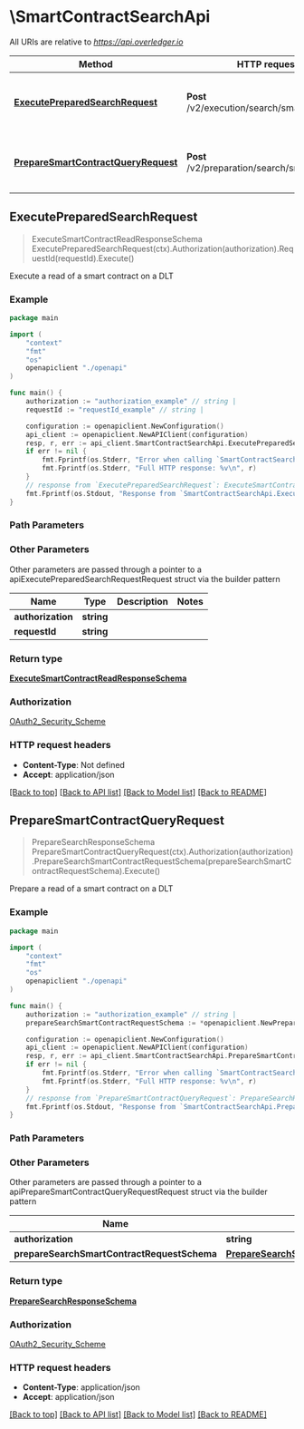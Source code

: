 # \SmartContractSearchApi

All URIs are relative to *https://api.overledger.io*

Method | HTTP request | Description
------------- | ------------- | -------------
[**ExecutePreparedSearchRequest**](SmartContractSearchApi.md#ExecutePreparedSearchRequest) | **Post** /v2/execution/search/smartcontract | Execute a read of a smart contract on a DLT
[**PrepareSmartContractQueryRequest**](SmartContractSearchApi.md#PrepareSmartContractQueryRequest) | **Post** /v2/preparation/search/smartcontract | Prepare a read of a smart contract on a DLT



## ExecutePreparedSearchRequest

> ExecuteSmartContractReadResponseSchema ExecutePreparedSearchRequest(ctx).Authorization(authorization).RequestId(requestId).Execute()

Execute a read of a smart contract on a DLT



### Example

```go
package main

import (
    "context"
    "fmt"
    "os"
    openapiclient "./openapi"
)

func main() {
    authorization := "authorization_example" // string | 
    requestId := "requestId_example" // string | 

    configuration := openapiclient.NewConfiguration()
    api_client := openapiclient.NewAPIClient(configuration)
    resp, r, err := api_client.SmartContractSearchApi.ExecutePreparedSearchRequest(context.Background()).Authorization(authorization).RequestId(requestId).Execute()
    if err != nil {
        fmt.Fprintf(os.Stderr, "Error when calling `SmartContractSearchApi.ExecutePreparedSearchRequest``: %v\n", err)
        fmt.Fprintf(os.Stderr, "Full HTTP response: %v\n", r)
    }
    // response from `ExecutePreparedSearchRequest`: ExecuteSmartContractReadResponseSchema
    fmt.Fprintf(os.Stdout, "Response from `SmartContractSearchApi.ExecutePreparedSearchRequest`: %v\n", resp)
}
```

### Path Parameters



### Other Parameters

Other parameters are passed through a pointer to a apiExecutePreparedSearchRequestRequest struct via the builder pattern


Name | Type | Description  | Notes
------------- | ------------- | ------------- | -------------
 **authorization** | **string** |  | 
 **requestId** | **string** |  | 

### Return type

[**ExecuteSmartContractReadResponseSchema**](ExecuteSmartContractReadResponseSchema.md)

### Authorization

[OAuth2_Security_Scheme](../README.md#OAuth2_Security_Scheme)

### HTTP request headers

- **Content-Type**: Not defined
- **Accept**: application/json

[[Back to top]](#) [[Back to API list]](../README.md#documentation-for-api-endpoints)
[[Back to Model list]](../README.md#documentation-for-models)
[[Back to README]](../README.md)


## PrepareSmartContractQueryRequest

> PrepareSearchResponseSchema PrepareSmartContractQueryRequest(ctx).Authorization(authorization).PrepareSearchSmartContractRequestSchema(prepareSearchSmartContractRequestSchema).Execute()

Prepare a read of a smart contract on a DLT



### Example

```go
package main

import (
    "context"
    "fmt"
    "os"
    openapiclient "./openapi"
)

func main() {
    authorization := "authorization_example" // string | 
    prepareSearchSmartContractRequestSchema := *openapiclient.NewPrepareSearchSmartContractRequestSchema() // PrepareSearchSmartContractRequestSchema | 

    configuration := openapiclient.NewConfiguration()
    api_client := openapiclient.NewAPIClient(configuration)
    resp, r, err := api_client.SmartContractSearchApi.PrepareSmartContractQueryRequest(context.Background()).Authorization(authorization).PrepareSearchSmartContractRequestSchema(prepareSearchSmartContractRequestSchema).Execute()
    if err != nil {
        fmt.Fprintf(os.Stderr, "Error when calling `SmartContractSearchApi.PrepareSmartContractQueryRequest``: %v\n", err)
        fmt.Fprintf(os.Stderr, "Full HTTP response: %v\n", r)
    }
    // response from `PrepareSmartContractQueryRequest`: PrepareSearchResponseSchema
    fmt.Fprintf(os.Stdout, "Response from `SmartContractSearchApi.PrepareSmartContractQueryRequest`: %v\n", resp)
}
```

### Path Parameters



### Other Parameters

Other parameters are passed through a pointer to a apiPrepareSmartContractQueryRequestRequest struct via the builder pattern


Name | Type | Description  | Notes
------------- | ------------- | ------------- | -------------
 **authorization** | **string** |  | 
 **prepareSearchSmartContractRequestSchema** | [**PrepareSearchSmartContractRequestSchema**](PrepareSearchSmartContractRequestSchema.md) |  | 

### Return type

[**PrepareSearchResponseSchema**](PrepareSearchResponseSchema.md)

### Authorization

[OAuth2_Security_Scheme](../README.md#OAuth2_Security_Scheme)

### HTTP request headers

- **Content-Type**: application/json
- **Accept**: application/json

[[Back to top]](#) [[Back to API list]](../README.md#documentation-for-api-endpoints)
[[Back to Model list]](../README.md#documentation-for-models)
[[Back to README]](../README.md)


